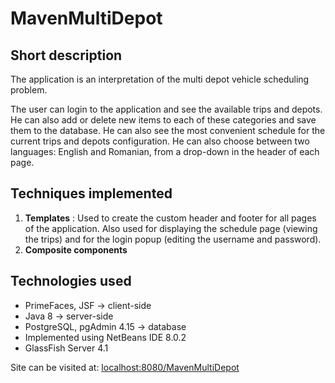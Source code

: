 # MavenMultiDepot

Short description
-----
The application is an interpretation of the multi depot vehicle scheduling problem.

The user can login to the application and see the available trips and depots. He can also add or delete new items to each of these categories and save them to the database. He can also see the most convenient schedule for the current trips and depots configuration. He can also choose between two languages: English and Romanian, from a drop-down in the header of each page.


Techniques implemented
-----

1. **Templates** : Used to create the custom header and footer for all pages of the application. Also used for displaying the schedule page (viewing the trips) and for the login popup (editing the username and password).
2. **Composite components**



Technologies used
-----
+ PrimeFaces, JSF -> client-side
+ Java 8 -> server-side
+ PostgreSQL, pgAdmin 4.15 -> database
+ Implemented using NetBeans IDE 8.0.2
+ GlassFish Server 4.1

Site can be visited at: [localhost:8080/MavenMultiDepot](http://localhost:8080/MavenMultiDepot/)
